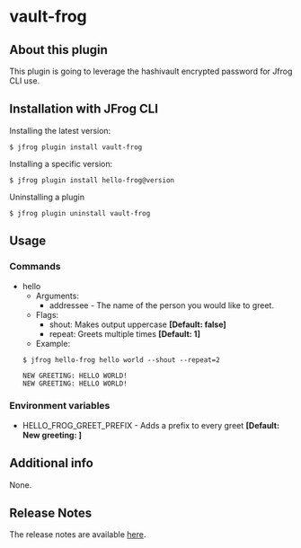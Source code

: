 # vault-frog

## About this plugin
This plugin is going to leverage the hashivault encrypted password for Jfrog CLI use.

## Installation with JFrog CLI
Installing the latest version:

`$ jfrog plugin install vault-frog`

Installing a specific version:

`$ jfrog plugin install hello-frog@version`

Uninstalling a plugin

`$ jfrog plugin uninstall vault-frog`

## Usage
### Commands
* hello
    - Arguments:
        - addressee - The name of the person you would like to greet.
    - Flags:
        - shout: Makes output uppercase **[Default: false]**
        - repeat: Greets multiple times **[Default: 1]**
    - Example:
    ```
  $ jfrog hello-frog hello world --shout --repeat=2
  
  NEW GREETING: HELLO WORLD!
  NEW GREETING: HELLO WORLD!
  ```

### Environment variables
* HELLO_FROG_GREET_PREFIX - Adds a prefix to every greet **[Default: New greeting: ]**

## Additional info
None.

## Release Notes
The release notes are available [here](RELEASE.md).

